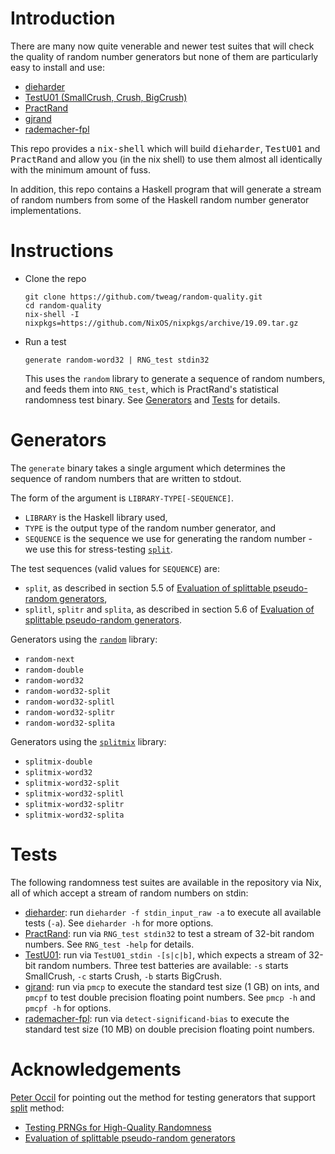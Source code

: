 # Introduction

There are many now quite venerable and newer test suites that will
check the quality of random number generators but none of them are
particularly easy to install and use:

  * [dieharder](http://webhome.phy.duke.edu/~rgb/General/dieharder.php "venerable")
  * [TestU01 (SmallCrush, Crush, BigCrush)](http://simul.iro.umontreal.ca/testu01/tu01.html "venerable")
  * [PractRand](http://pracrand.sourceforge.net/ "active")
  * [gjrand](http://gjrand.sourceforge.net/ "active")
  * [rademacher-fpl](https://gitlab.com/christoph-conrads/rademacher-fpl/-/tree/master "active")

This repo provides a <kbd>nix-shell</kbd> which will build
<kbd>dieharder</kbd>, <kbd>TestU01</kbd> and <kbd>PractRand</kbd> and
allow you (in the nix shell) to use them almost all identically with
the minimum amount of fuss.

In addition, this repo contains a Haskell program that will generate a
stream of random numbers from some of the Haskell random number
generator implementations.

# Instructions

* Clone the repo
  ```shell
  git clone https://github.com/tweag/random-quality.git
  cd random-quality
  nix-shell -I nixpkgs=https://github.com/NixOS/nixpkgs/archive/19.09.tar.gz
  ```

* Run a test
  ```shell
  generate random-word32 | RNG_test stdin32
  ```
  This uses the `random` library to generate a sequence of random numbers, and
  feeds them into `RNG_test`, which is PractRand's statistical randomness test
  binary. See [Generators](#generators) and [Tests](#tests) for details.

# Generators

The `generate` binary takes a single argument which determines the sequence of
random numbers that are written to stdout.

The form of the argument is `LIBRARY-TYPE[-SEQUENCE]`.

* `LIBRARY` is the Haskell library used,
* `TYPE` is the output type of the random number generator, and
* `SEQUENCE` is the sequence we use for generating the random number - we use
  this for stress-testing [`split`][hackage-random-split].

The test sequences (valid values for `SEQUENCE`) are:

* `split`, as described in section 5.5 of [Evaluation of splittable
  pseudo-random generators][doi-split-evaluation],
* `splitl`, `splitr` and `splita`, as described in section 5.6 of [Evaluation
  of splittable pseudo-random generators][doi-split-evaluation].

Generators using the [`random`][hackage-random] library:

* `random-next`
* `random-double`
* `random-word32`
* `random-word32-split`
* `random-word32-splitl`
* `random-word32-splitr`
* `random-word32-splita`

Generators using the [`splitmix`][hackage-splitmix] library:

* `splitmix-double`
* `splitmix-word32`
* `splitmix-word32-split`
* `splitmix-word32-splitl`
* `splitmix-word32-splitr`
* `splitmix-word32-splita`

# Tests

The following randomness test suites are available in the repository via Nix,
all of which accept a stream of random numbers on stdin:

* [dieharder][]: run `dieharder -f stdin_input_raw -a` to execute all available
  tests (`-a`). See `dieharder -h` for more options.
* [PractRand][]: run via `RNG_test stdin32` to test a stream of 32-bit random
  numbers. See `RNG_test -help` for details.
* [TestU01][]: run via `TestU01_stdin -[s|c|b]`, which expects a stream of
  32-bit random numbers. Three test batteries are available: `-s` starts
  SmallCrush, `-c` starts Crush, `-b` starts BigCrush.
* [gjrand][]: run via `pmcp` to execute the standard test size (1 GB) on ints,
  and `pmcpf` to test double precision floating point numbers. See `pmcp -h`
  and `pmcpf -h` for options.
* [rademacher-fpl][]: run via `detect-significand-bias` to execute the standard
  test size (10 MB) on double precision floating point numbers.

# Acknowledgements

[Peter Occil](https://github.com/peteroupc) for pointing out the
method for testing generators that support
[split](https://hackage.haskell.org/package/random-1.1/docs/System-Random.html#v:split)
method:

  * [Testing PRNGs for High-Quality Randomness][peteroupc-random-test]
  * [Evaluation of splittable pseudo-random generators][doi-split-evaluation]

[doi-split-evaluation]: https://doi.org/10.1017/S095679681500012X
[hackage-random]: https://hackage.haskell.org/package/random
[hackage-random-split]: https://hackage.haskell.org/package/random-1.1/docs/System-Random.html#v:split
[hackage-splitmix]: https://hackage.haskell.org/package/splitmix
[peteroupc-random-test]: https://github.com/peteroupc/peteroupc.github.io/blob/master/randomtest.md#testing-prngs-for-high-quality-randomness

[dieharder]: http://webhome.phy.duke.edu/~rgb/General/dieharder.php
[gjrand]: http://gjrand.sourceforge.net/
[practrand]: http://pracrand.sourceforge.net/
[rademacher-fpl]: https://gitlab.com/christoph-conrads/rademacher-fpl/-/tree/master
[testu01]: http://simul.iro.umontreal.ca/testu01/tu01.html
